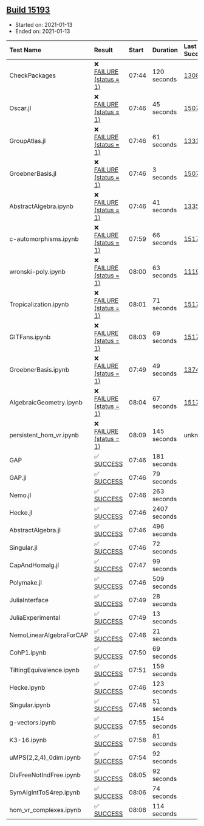 ## [Build 15193](https://oscarci.mathematik.uni-kl.de/job/oscar/15193/)

* Started on: 2021-01-13
* Ended on: 2021-01-13

| Test Name    | Result | Start | Duration | Last Success | First Failure |
|:-------------|:-------|:------|:---------|:-------------|:--------------|
| CheckPackages | ❌ [FAILURE (status = 1)](https://oscarci.mathematik.uni-kl.de/job/oscar/15193/artifact/logs/build-15193/CheckPackages.log) | 07:44 | 120 seconds | [13085](https://oscarci.mathematik.uni-kl.de/job/oscar/13085/) | [13086](https://oscarci.mathematik.uni-kl.de/job/oscar/13086/) |
| Oscar.jl | ❌ [FAILURE (status = 1)](https://oscarci.mathematik.uni-kl.de/job/oscar/15193/artifact/logs/build-15193/Oscar.jl.log) | 07:46 | 45 seconds | [15079](https://oscarci.mathematik.uni-kl.de/job/oscar/15079/) | [15080](https://oscarci.mathematik.uni-kl.de/job/oscar/15080/) |
| GroupAtlas.jl | ❌ [FAILURE (status = 1)](https://oscarci.mathematik.uni-kl.de/job/oscar/15193/artifact/logs/build-15193/GroupAtlas.jl.log) | 07:46 | 61 seconds | [13311](https://oscarci.mathematik.uni-kl.de/job/oscar/13311/) | [13312](https://oscarci.mathematik.uni-kl.de/job/oscar/13312/) |
| GroebnerBasis.jl | ❌ [FAILURE (status = 1)](https://oscarci.mathematik.uni-kl.de/job/oscar/15193/artifact/logs/build-15193/GroebnerBasis.jl.log) | 07:46 | 3 seconds | [15079](https://oscarci.mathematik.uni-kl.de/job/oscar/15079/) | [15080](https://oscarci.mathematik.uni-kl.de/job/oscar/15080/) |
| AbstractAlgebra.ipynb | ❌ [FAILURE (status = 1)](https://oscarci.mathematik.uni-kl.de/job/oscar/15193/artifact/logs/build-15193/AbstractAlgebra.ipynb.log) | 07:46 | 41 seconds | [13355](https://oscarci.mathematik.uni-kl.de/job/oscar/13355/) | [13356](https://oscarci.mathematik.uni-kl.de/job/oscar/13356/) |
| c-automorphisms.ipynb | ❌ [FAILURE (status = 1)](https://oscarci.mathematik.uni-kl.de/job/oscar/15193/artifact/logs/build-15193/c-automorphisms.ipynb.log) | 07:59 | 66 seconds | [15177](https://oscarci.mathematik.uni-kl.de/job/oscar/15177/) | [15180](https://oscarci.mathematik.uni-kl.de/job/oscar/15180/) |
| wronski-poly.ipynb | ❌ [FAILURE (status = 1)](https://oscarci.mathematik.uni-kl.de/job/oscar/15193/artifact/logs/build-15193/wronski-poly.ipynb.log) | 08:00 | 63 seconds | [11192](https://oscarci.mathematik.uni-kl.de/job/oscar/11192/) | [11193](https://oscarci.mathematik.uni-kl.de/job/oscar/11193/) |
| Tropicalization.ipynb | ❌ [FAILURE (status = 1)](https://oscarci.mathematik.uni-kl.de/job/oscar/15193/artifact/logs/build-15193/Tropicalization.ipynb.log) | 08:01 | 71 seconds | [15176](https://oscarci.mathematik.uni-kl.de/job/oscar/15176/) | [15177](https://oscarci.mathematik.uni-kl.de/job/oscar/15177/) |
| GITFans.ipynb | ❌ [FAILURE (status = 1)](https://oscarci.mathematik.uni-kl.de/job/oscar/15193/artifact/logs/build-15193/GITFans.ipynb.log) | 08:03 | 69 seconds | [15177](https://oscarci.mathematik.uni-kl.de/job/oscar/15177/) | [15180](https://oscarci.mathematik.uni-kl.de/job/oscar/15180/) |
| GroebnerBasis.ipynb | ❌ [FAILURE (status = 1)](https://oscarci.mathematik.uni-kl.de/job/oscar/15193/artifact/logs/build-15193/GroebnerBasis.ipynb.log) | 07:49 | 49 seconds | [13748](https://oscarci.mathematik.uni-kl.de/job/oscar/13748/) | [13749](https://oscarci.mathematik.uni-kl.de/job/oscar/13749/) |
| AlgebraicGeometry.ipynb | ❌ [FAILURE (status = 1)](https://oscarci.mathematik.uni-kl.de/job/oscar/15193/artifact/logs/build-15193/AlgebraicGeometry.ipynb.log) | 08:04 | 67 seconds | [15177](https://oscarci.mathematik.uni-kl.de/job/oscar/15177/) | [15180](https://oscarci.mathematik.uni-kl.de/job/oscar/15180/) |
| persistent_hom_vr.ipynb | ❌ [FAILURE (status = 1)](https://oscarci.mathematik.uni-kl.de/job/oscar/15193/artifact/logs/build-15193/persistent_hom_vr.ipynb.log) | 08:09 | 145 seconds | unknown | unknown |
| GAP | ✅ [SUCCESS](https://oscarci.mathematik.uni-kl.de/job/oscar/15193/artifact/logs/build-15193/GAP.log) | 07:46 | 181 seconds |  |  |
| GAP.jl | ✅ [SUCCESS](https://oscarci.mathematik.uni-kl.de/job/oscar/15193/artifact/logs/build-15193/GAP.jl.log) | 07:46 | 79 seconds |  |  |
| Nemo.jl | ✅ [SUCCESS](https://oscarci.mathematik.uni-kl.de/job/oscar/15193/artifact/logs/build-15193/Nemo.jl.log) | 07:46 | 263 seconds |  |  |
| Hecke.jl | ✅ [SUCCESS](https://oscarci.mathematik.uni-kl.de/job/oscar/15193/artifact/logs/build-15193/Hecke.jl.log) | 07:46 | 2407 seconds |  |  |
| AbstractAlgebra.jl | ✅ [SUCCESS](https://oscarci.mathematik.uni-kl.de/job/oscar/15193/artifact/logs/build-15193/AbstractAlgebra.jl.log) | 07:46 | 496 seconds |  |  |
| Singular.jl | ✅ [SUCCESS](https://oscarci.mathematik.uni-kl.de/job/oscar/15193/artifact/logs/build-15193/Singular.jl.log) | 07:46 | 72 seconds |  |  |
| CapAndHomalg.jl | ✅ [SUCCESS](https://oscarci.mathematik.uni-kl.de/job/oscar/15193/artifact/logs/build-15193/CapAndHomalg.jl.log) | 07:47 | 99 seconds |  |  |
| Polymake.jl | ✅ [SUCCESS](https://oscarci.mathematik.uni-kl.de/job/oscar/15193/artifact/logs/build-15193/Polymake.jl.log) | 07:46 | 509 seconds |  |  |
| JuliaInterface | ✅ [SUCCESS](https://oscarci.mathematik.uni-kl.de/job/oscar/15193/artifact/logs/build-15193/JuliaInterface.log) | 07:49 | 28 seconds |  |  |
| JuliaExperimental | ✅ [SUCCESS](https://oscarci.mathematik.uni-kl.de/job/oscar/15193/artifact/logs/build-15193/JuliaExperimental.log) | 07:49 | 13 seconds |  |  |
| NemoLinearAlgebraForCAP | ✅ [SUCCESS](https://oscarci.mathematik.uni-kl.de/job/oscar/15193/artifact/logs/build-15193/NemoLinearAlgebraForCAP.log) | 07:46 | 21 seconds |  |  |
| CohP1.ipynb | ✅ [SUCCESS](https://oscarci.mathematik.uni-kl.de/job/oscar/15193/artifact/logs/build-15193/CohP1.ipynb.log) | 07:50 | 69 seconds |  |  |
| TiltingEquivalence.ipynb | ✅ [SUCCESS](https://oscarci.mathematik.uni-kl.de/job/oscar/15193/artifact/logs/build-15193/TiltingEquivalence.ipynb.log) | 07:51 | 159 seconds |  |  |
| Hecke.ipynb | ✅ [SUCCESS](https://oscarci.mathematik.uni-kl.de/job/oscar/15193/artifact/logs/build-15193/Hecke.ipynb.log) | 07:46 | 123 seconds |  |  |
| Singular.ipynb | ✅ [SUCCESS](https://oscarci.mathematik.uni-kl.de/job/oscar/15193/artifact/logs/build-15193/Singular.ipynb.log) | 07:48 | 51 seconds |  |  |
| g-vectors.ipynb | ✅ [SUCCESS](https://oscarci.mathematik.uni-kl.de/job/oscar/15193/artifact/logs/build-15193/g-vectors.ipynb.log) | 07:55 | 154 seconds |  |  |
| K3-16.ipynb | ✅ [SUCCESS](https://oscarci.mathematik.uni-kl.de/job/oscar/15193/artifact/logs/build-15193/K3-16.ipynb.log) | 07:58 | 81 seconds |  |  |
| uMPS(2,2,4)_0dim.ipynb | ✅ [SUCCESS](https://oscarci.mathematik.uni-kl.de/job/oscar/15193/artifact/logs/build-15193/uMPS-2-2-4-_0dim.ipynb.log) | 07:54 | 92 seconds |  |  |
| DivFreeNotIndFree.ipynb | ✅ [SUCCESS](https://oscarci.mathematik.uni-kl.de/job/oscar/15193/artifact/logs/build-15193/DivFreeNotIndFree.ipynb.log) | 08:05 | 92 seconds |  |  |
| SymAlgIntToS4rep.ipynb | ✅ [SUCCESS](https://oscarci.mathematik.uni-kl.de/job/oscar/15193/artifact/logs/build-15193/SymAlgIntToS4rep.ipynb.log) | 08:06 | 74 seconds |  |  |
| hom_vr_complexes.ipynb | ✅ [SUCCESS](https://oscarci.mathematik.uni-kl.de/job/oscar/15193/artifact/logs/build-15193/hom_vr_complexes.ipynb.log) | 08:08 | 114 seconds |  |  |
